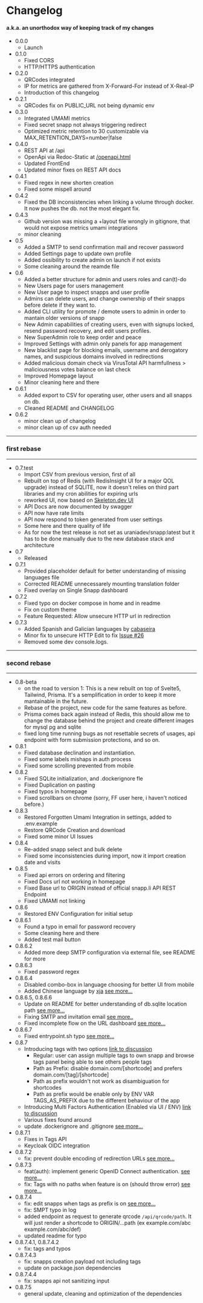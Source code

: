 # Changelog

#### a.k.a. an unorthodox way of keeping track of my changes

- 0.0.0
  - Launch
- 0.1.0
  - Fixed CORS
  - HTTP/HTTPS authentication
- 0.2.0
  - QRCodes integrated
  - IP for metrics are gathered from X-Forward-For instead of X-Real-IP
  - Introduction of this changelog
- 0.2.1
  - QRCodes fix on PUBLIC_URL not being dynamic env
- 0.3.0
  - Integrated UMAMI metrics
  - Fixed secret snapp not always triggering redirect
  - Optimized metric retention to 30 customizable via
    MAX_RETENTION_DAYS=number|false
- 0.4.0
  - REST API at /api
  - OpenApi via Redoc-Static at [/openapi.html](http://snapp.li/openapi.html)
  - Updated FrontEnd
  - Updated minor fixes on REST API docs
- 0.4.1
  - Fixed regex in new shorten creation
  - Fixed some mispell around
- 0.4.2
  - Fixed the DB inconsistencies when linking a volume through docker. It now
    pushes the db. not the most elegant fix.
- 0.4.3
  - Github version was missing a +layout file wrongly in gitignore, that would
    not expose metrics umami integrations
  - minor cleaning
- 0.5
  - Added a SMTP to send confirmation mail and recover password
  - Added Settings page to update own profile
  - Added ossibility to create admin on launch if not exists
  - Some cleaning around the reamde file
- 0.6
  - Added a better structure for admin and users roles and can(t)-do
  - New Users page for users management
  - New User page to inspect snapps and user profile
  - Admins can delete users, and change ownership of their snapps before delete
    if they want to.
  - Added CLI utility for promote / demote users to admin in order to mantain
    older versions of snapp
  - New Admin capabilities of creating users, even with signups locked, resend
    password recovery, and edit users profiles.
  - New SuperAdmin role to keep order and peace
  - Improved Settings with admin only panels for app management
  - New blacklist page for blocking emails, username and derogatory names, and
    suspicious domains involved in redirections
  - Added malicious domain check via VirusTotal API harmfullness > maliciousness
    votes balance on last check
  - Improved Homepage layout
  - Minor cleaning here and there
- 0.6.1
  - Added export to CSV for operating user, other users and all snapps on db.
  - Cleaned README and CHANGELOG
- 0.6.2
  - minor clean up of changelog
  - minor clean up of csv auth needed

---

### first rebase

---

- 0.7.test
  - Import CSV from previous version, first of all
  - Rebuilt on top of Redis (with RedisInsight UI for a major QOL upgrade)
    instead of SQLITE, now it doesn't relies on third part libraries and my cron
    abilities for expiring urls
  - reworked UI, now based on [Skeleton.dev UI](https://skeleton.dev)
  - API Docs are now documented by swagger
  - API now have rate limits
  - API now respond to token generated from user settings
  - Some here and there quality of life
  - As for now the test release is not set as uraniadev/snapp:latest but it has
    to be done manually due to the new database stack and architecture
- 0.7
  - Released
- 0.7.1
  - Provided placeholder default for better understanding of missing languages
    file
  - Corrected README unnecessarely mounting translation folder
  - Fixed overlay on Single Snapp dashboard
- 0.7.2
  - Fixed typo on docker compose in home and in readme
  - Fix on custom theme
  - Feature Requested: Allow unsecure HTTP url in redirection
- 0.7.3
  - Added Spanish and Galician languages by
    [cabaseira](https://github.com/cabaseira)
  - Minor fix to unsecure HTTP Edit to fix
    [Issue #26](https://github.com/urania-dev/snapp/issues/26)
  - Removed some dev console.logs.

---

### second rebase

---

- 0.8-beta
  - on the road to version 1: This is a new rebuilt on top of Svelte5, Tailwind,
    Prisma. It's a semplification in order to keep it more mantainable in the
    future.
  - Rebase of the project, new code for the same features as before.
  - Prisma comes back again instead of Redis, this should allow me to change the
    database behind the project and create different images for mysql pg and
    sqlite
  - fixed long time running bugs as not resettable secrets of usages, api
    endpoint with form submission protections, and so on.
- 0.8.1
  - Fixed database declination and instantiation.
  - Fixed some labels mishaps in auth process
  - Fixed some scrolling prevented from mobile
- 0.8.2
  - Fixed SQLite initialization, and .dockerignore fle
  - Fixed Duplication on pasting
  - Fixed typos in homepage
  - Fixed scrollbars on chrome (sorry, FF user here, i haven't noticed before.)
- 0.8.3
  - Restored Forgotten Umami Integration in settings, added to .env.example
  - Restore QRCode Creation and download
  - Fixed some minor UI Issues
- 0.8.4
  - Re-added snapp select and bulk delete
  - Fixed some inconsistencies during import, now it import creation date and
    visits
- 0.8.5
  - Fixed api errors on ordering and filtering
  - Fixed Docs url not working in homepage
  - Fixed Base url to ORIGIN instead of official snapp.li API REST Endpoint
  - Fixed UMAMI not linking
- 0.8.6
  - Restored ENV Configuration for initial setup
- 0.8.6.1
  - Found a typo in email for password recovery
  - Some cleaning here and there
  - Added test mail button
- 0.8.6.2
  - Added more deep SMTP configuration via external file, see README for more
- 0.8.6.3
  - Fixed password regex
- 0.8.6.4
  - Disabled combo-box in language choosing for better UI from mobile
  - Added Chinese language by [xja](https://github.com/xja)
    [see more...](https://github.com/urania-dev/snapp/issues/48)
- 0.8.6.5, 0.8.6.6
  - Update on README for better understanding of db.sqlite location path
    [see more...](https://github.com/urania-dev/snapp/issues/50)
  - Fixing SMTP and invitation email
    [see more..](https://github.com/urania-dev/snapp/issues/51)
  - Fixed incomplete flow on the URL dashboard
    [see more...](https://github.com/urania-dev/snapp/issues/52)
- 0.8.6.7
  - Fixed entrypoint.sh typo
    [see more...](https://github.com/urania-dev/snapp/issues/53)
- 0.8.7
  - Introducing tags with two options
    [link to discussion](https://github.com/urania-dev/snapp/discussions/56)
    - Regular: user can assign multiple tags to own snapp and browse tags panel
      being able to see others people tags
    - Path as Prefix: disable domain.com/[shortcode] and prefers
      domain.com/[tag]/[shortcode]
    - Path as prefix wouldn't not work as disambiguation for shortcodes
    - Path as prefix would be enable only by ENV VAR TAGS_AS_PREFIX due to the
      different behaviour of the app
  - Introducing Multi Factors Authentication (Enabled via UI / ENV)
    [link to discussion](https://github.com/urania-dev/snapp/discussions/57)
  - Various fixes found around
  - update .dockerignore and .gitignore
    [see more...](https://github.com/urania-dev/snapp/pull/58)
- 0.8.7.1
  - Fixes in Tags API
  - Keycloak OIDC integration
- 0.8.7.2
  - fix: prevent double encoding of redirection URLs
    [see more...](https://github.com/urania-dev/snapp/pull/61)
- 0.8.7.3
  - feat(auth): implement generic OpenID Connect authentication.
    [see more...](https://github.com/urania-dev/snapp/pull/65)
  - fix: Tags with no paths when feature is on (should throw error)
    [see more...](https://github.com/urania-dev/snapp/issues/63#issuecomment-2423712962)
- 0.8.7.4
  - fix: edit snapps when tags as prefix is on
    [see more...](https://github.com/urania-dev/snapp/issues/68)
  - fix: SMPT typo in log
  - added endpoint as request to generate qrcode `/api/qrcode/path`. It will
    just render a shortcode to ORIGIN/...path (ex example.com/abc
    example.com/abc/def)
  - updated readme for typo
- 0.8.7.4.1, 0.8.7.4.2
  - fix: tags and typos
- 0.8.7.4.3
  - fix: snapps creation payload not including tags
  - update on package.json dependencies
- 0.8.7.4.4
  - fix: snapps api not sanitizing input
- 0.8.7.5
  - general update, cleaning and optimization of the dependencies
